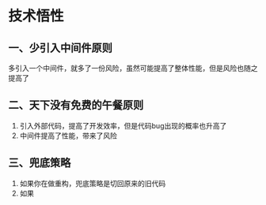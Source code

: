 # 技术悟性


## 一、少引入中间件原则
多引入一个中间件，就多了一份风险，虽然可能提高了整体性能，但是风险也随之提高了


## 二、天下没有免费的午餐原则
1. 引入外部代码，提高了开发效率，但是代码bug出现的概率也升高了
2. 中间件提高了性能，带来了风险


## 三、兜底策略
1. 如果你在做重构，兜底策略是切回原来的旧代码
2. 如果
